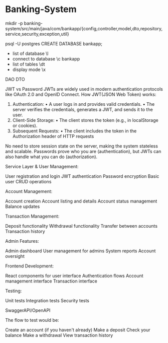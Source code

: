 # Banking-System


mkdir -p banking-system/src/main/java/com/bankapp/{config,controller,model,dto,repository,service,security,exception,util}



psql -U postgres
CREATE DATABASE bankapp;
- list of database
\l
- connect to database
\c bankapp
- list of tables
\dt
- display mode
\x




DAO
DTO

JWT vs Password
JWTs are widely used in modern authentication protocols like OAuth 2.0 and OpenID Connect.
How JWT(JSON Web Token) works:
1. Authentication:
• A user logs in and provides valid credentials.
• The server verifies the credentials, generates a JWT, and sends it to the user.
2. Client-Side Storage:
• The client stores the token (e.g., in localStorage or cookies).
3. Subsequent Requests:
• The client includes the token in the Authorization header of HTTP requests

No need to store session state on the server, making the system stateless and scalable.
Passwords prove who you are (authentication), but JWTs can also handle what you can do (authorization).



Service Layer & User Management:

User registration and login
JWT authentication
Password encryption
Basic user CRUD operations


Account Management:

Account creation
Account listing and details
Account status management
Balance updates


Transaction Management:

Deposit functionality
Withdrawal functionality
Transfer between accounts
Transaction history


Admin Features:

Admin dashboard
User management for admins
System reports
Account oversight


Frontend Development:

React components for user interface
Authentication flows
Account management interface
Transaction interface


Testing:

Unit tests
Integration tests
Security tests

SwaggerAPI/OpenAPI


The flow to test would be:

Create an account (if you haven't already)
Make a deposit
Check your balance
Make a withdrawal
View transaction history